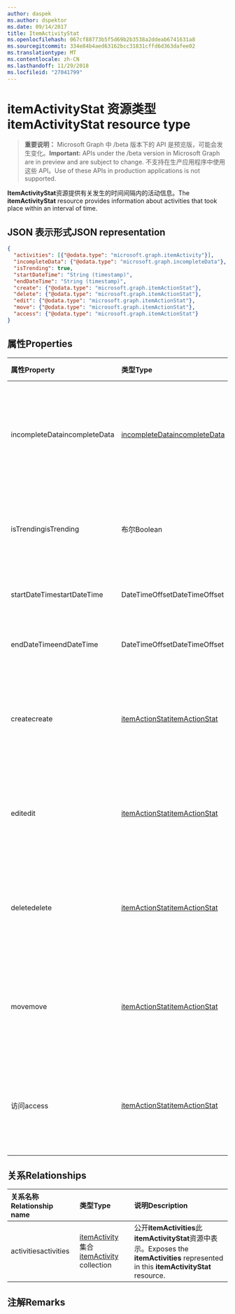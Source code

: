 ```yaml
---
author: daspek
ms.author: dspektor
ms.date: 09/14/2017
title: ItemActivityStat
ms.openlocfilehash: 067cf88773b5f5d69b2b3538a2ddeab6741631a8
ms.sourcegitcommit: 334e84b4aed63162bcc31831cffd6d363dafee02
ms.translationtype: MT
ms.contentlocale: zh-CN
ms.lasthandoff: 11/29/2018
ms.locfileid: "27041799"
---
```

# <a name="itemactivitystat-resource-type"></a><span data-ttu-id="1618c-102">itemActivityStat 资源类型</span><span class="sxs-lookup"><span data-stu-id="1618c-102">itemActivityStat resource type</span></span>

> <span data-ttu-id="1618c-103">**重要说明：** Microsoft Graph 中 /beta 版本下的 API 是预览版，可能会发生变化。</span><span class="sxs-lookup"><span data-stu-id="1618c-103">**Important:** APIs under the /beta version in Microsoft Graph are in preview and are subject to change.</span></span> <span data-ttu-id="1618c-104">不支持在生产应用程序中使用这些 API。</span><span class="sxs-lookup"><span data-stu-id="1618c-104">Use of these APIs in production applications is not supported.</span></span>

<span data-ttu-id="1618c-105">**ItemActivityStat**资源提供有关发生的时间间隔内的活动信息。</span><span class="sxs-lookup"><span data-stu-id="1618c-105">The **itemActivityStat** resource provides information about activities that took place within an interval of time.</span></span>

## <a name="json-representation"></a><span data-ttu-id="1618c-106">JSON 表示形式</span><span class="sxs-lookup"><span data-stu-id="1618c-106">JSON representation</span></span>

<!-- {
  "blockType": "resource",
  "optionalProperties": [ ],
  "baseType": "microsoft.graph.entity",
  "@type": "microsoft.graph.itemActivityStat",
}-->

```json
{
  "activities": [{"@odata.type": "microsoft.graph.itemActivity"}],
  "incompleteData": {"@odata.type": "microsoft.graph.incompleteData"},
  "isTrending": true,
  "startDateTime": "String (timestamp)",
  "endDateTime": "String (timestamp)",
  "create": {"@odata.type": "microsoft.graph.itemActionStat"},
  "delete": {"@odata.type": "microsoft.graph.itemActionStat"},
  "edit": {"@odata.type": "microsoft.graph.itemActionStat"},
  "move": {"@odata.type": "microsoft.graph.itemActionStat"},
  "access": {"@odata.type": "microsoft.graph.itemActionStat"}
}
```

## <a name="properties"></a><span data-ttu-id="1618c-107">属性</span><span class="sxs-lookup"><span data-stu-id="1618c-107">Properties</span></span>

| <span data-ttu-id="1618c-108">属性</span><span class="sxs-lookup"><span data-stu-id="1618c-108">Property</span></span>         | <span data-ttu-id="1618c-109">类型</span><span class="sxs-lookup"><span data-stu-id="1618c-109">Type</span></span>                    | <span data-ttu-id="1618c-110">说明</span><span class="sxs-lookup"><span data-stu-id="1618c-110">Description</span></span>
|:-----------------|:------------------------|:----------------------------------------
| <span data-ttu-id="1618c-111">incompleteData</span><span class="sxs-lookup"><span data-stu-id="1618c-111">incompleteData</span></span>   | <span data-ttu-id="1618c-112">[incompleteData][]</span><span class="sxs-lookup"><span data-stu-id="1618c-112">[incompleteData][]</span></span>      | <span data-ttu-id="1618c-113">指示此间隔中的统计信息基于不完整的数据。</span><span class="sxs-lookup"><span data-stu-id="1618c-113">Indicates that the statistics in this interval are based on incomplete data.</span></span> <span data-ttu-id="1618c-114">只读。</span><span class="sxs-lookup"><span data-stu-id="1618c-114">Read-only.</span></span>
| <span data-ttu-id="1618c-115">isTrending</span><span class="sxs-lookup"><span data-stu-id="1618c-115">isTrending</span></span>       | <span data-ttu-id="1618c-116">布尔</span><span class="sxs-lookup"><span data-stu-id="1618c-116">Boolean</span></span>                 | <span data-ttu-id="1618c-117">指示是否项目"趋势。"</span><span class="sxs-lookup"><span data-stu-id="1618c-117">Indicates whether the item is "trending."</span></span> <span data-ttu-id="1618c-118">只读。</span><span class="sxs-lookup"><span data-stu-id="1618c-118">Read-only.</span></span>
| <span data-ttu-id="1618c-119">startDateTime</span><span class="sxs-lookup"><span data-stu-id="1618c-119">startDateTime</span></span>    | <span data-ttu-id="1618c-120">DateTimeOffset</span><span class="sxs-lookup"><span data-stu-id="1618c-120">DateTimeOffset</span></span>          | <span data-ttu-id="1618c-121">当开始间隔。</span><span class="sxs-lookup"><span data-stu-id="1618c-121">When the interval starts.</span></span> <span data-ttu-id="1618c-122">只读。</span><span class="sxs-lookup"><span data-stu-id="1618c-122">Read-only.</span></span>
| <span data-ttu-id="1618c-123">endDateTime</span><span class="sxs-lookup"><span data-stu-id="1618c-123">endDateTime</span></span>      | <span data-ttu-id="1618c-124">DateTimeOffset</span><span class="sxs-lookup"><span data-stu-id="1618c-124">DateTimeOffset</span></span>          | <span data-ttu-id="1618c-125">当结束间隔。</span><span class="sxs-lookup"><span data-stu-id="1618c-125">When the interval ends.</span></span> <span data-ttu-id="1618c-126">只读。</span><span class="sxs-lookup"><span data-stu-id="1618c-126">Read-only.</span></span>
| <span data-ttu-id="1618c-127">create</span><span class="sxs-lookup"><span data-stu-id="1618c-127">create</span></span>           | <span data-ttu-id="1618c-128">[itemActionStat][]</span><span class="sxs-lookup"><span data-stu-id="1618c-128">[itemActionStat][]</span></span>      | <span data-ttu-id="1618c-129">有关此间隔中的**创建**操作的统计信息。</span><span class="sxs-lookup"><span data-stu-id="1618c-129">Statistics about the **create** actions in this interval.</span></span> <span data-ttu-id="1618c-130">只读。</span><span class="sxs-lookup"><span data-stu-id="1618c-130">Read-only.</span></span>
| <span data-ttu-id="1618c-131">edit</span><span class="sxs-lookup"><span data-stu-id="1618c-131">edit</span></span>             | <span data-ttu-id="1618c-132">[itemActionStat][]</span><span class="sxs-lookup"><span data-stu-id="1618c-132">[itemActionStat][]</span></span>      | <span data-ttu-id="1618c-133">有关此间隔中的**编辑**操作的统计信息。</span><span class="sxs-lookup"><span data-stu-id="1618c-133">Statistics about the **edit** actions in this interval.</span></span> <span data-ttu-id="1618c-134">只读。</span><span class="sxs-lookup"><span data-stu-id="1618c-134">Read-only.</span></span>
| <span data-ttu-id="1618c-135">delete</span><span class="sxs-lookup"><span data-stu-id="1618c-135">delete</span></span>           | <span data-ttu-id="1618c-136">[itemActionStat][]</span><span class="sxs-lookup"><span data-stu-id="1618c-136">[itemActionStat][]</span></span>      | <span data-ttu-id="1618c-137">有关此间隔中的**删除**操作的统计信息。</span><span class="sxs-lookup"><span data-stu-id="1618c-137">Statistics about the **delete** actions in this interval.</span></span> <span data-ttu-id="1618c-138">只读。</span><span class="sxs-lookup"><span data-stu-id="1618c-138">Read-only.</span></span>
| <span data-ttu-id="1618c-139">move</span><span class="sxs-lookup"><span data-stu-id="1618c-139">move</span></span>             | <span data-ttu-id="1618c-140">[itemActionStat][]</span><span class="sxs-lookup"><span data-stu-id="1618c-140">[itemActionStat][]</span></span>      | <span data-ttu-id="1618c-141">有关此间隔中的**移动**操作的统计信息。</span><span class="sxs-lookup"><span data-stu-id="1618c-141">Statistics about the **move** actions in this interval.</span></span> <span data-ttu-id="1618c-142">只读。</span><span class="sxs-lookup"><span data-stu-id="1618c-142">Read-only.</span></span>
| <span data-ttu-id="1618c-143">访问</span><span class="sxs-lookup"><span data-stu-id="1618c-143">access</span></span>           | <span data-ttu-id="1618c-144">[itemActionStat][]</span><span class="sxs-lookup"><span data-stu-id="1618c-144">[itemActionStat][]</span></span>      | <span data-ttu-id="1618c-145">有关此间隔中的**访问**操作的统计信息。</span><span class="sxs-lookup"><span data-stu-id="1618c-145">Statistics about the **access** actions in this interval.</span></span> <span data-ttu-id="1618c-146">只读。</span><span class="sxs-lookup"><span data-stu-id="1618c-146">Read-only.</span></span>

[itemActionStat]: itemactionstat.md
[incompleteData]: incompletedata.md

## <a name="relationships"></a><span data-ttu-id="1618c-149">关系</span><span class="sxs-lookup"><span data-stu-id="1618c-149">Relationships</span></span>

| <span data-ttu-id="1618c-150">关系名称</span><span class="sxs-lookup"><span data-stu-id="1618c-150">Relationship name</span></span> | <span data-ttu-id="1618c-151">类型</span><span class="sxs-lookup"><span data-stu-id="1618c-151">Type</span></span>                        | <span data-ttu-id="1618c-152">说明</span><span class="sxs-lookup"><span data-stu-id="1618c-152">Description</span></span>
|:------------------|:----------------------------|:---------------------------
| <span data-ttu-id="1618c-153">activities</span><span class="sxs-lookup"><span data-stu-id="1618c-153">activities</span></span>        | <span data-ttu-id="1618c-154">[itemActivity][] 集合</span><span class="sxs-lookup"><span data-stu-id="1618c-154">[itemActivity][] collection</span></span> | <span data-ttu-id="1618c-155">公开**itemActivities**此**itemActivityStat**资源中表示。</span><span class="sxs-lookup"><span data-stu-id="1618c-155">Exposes the **itemActivities** represented in this **itemActivityStat** resource.</span></span>

[itemActivity]: itemactivity.md

## <a name="remarks"></a><span data-ttu-id="1618c-157">注解</span><span class="sxs-lookup"><span data-stu-id="1618c-157">Remarks</span></span>

<!-- {
  "type": "#page.annotation",
  "description": "The ItemActivityStat object provides information about activities that took place on an item.",
  "keywords": "activities,activity,action,analytics",
  "section": "documentation",
  "tocPath": "Resources/ItemActivityStat"
} -->
